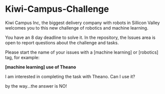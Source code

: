# Kiwi-Campus-Challenge
Kiwi Campus Inc, the biggest delivery company with robots in Sillicon Valley welcomes you to this new challenge of robotics and machine learning. 

You have an 8 day deadline to solve it. In the repository, the Issues area is open to report questions about the challenge and tasks.

Please start the name of your issues with a [machine learning] or [robotics] tag, for example:

**[machine learning] use of Theano**

I am interested in completing the task with Theano. Can I use it?


by the way...the answer is NO!
